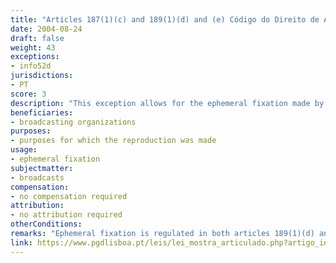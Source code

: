 ```yaml
---
title: "Articles 187(1)(c) and 189(1)(d) and (e) Código do Direito de Autor e dos Direitos Conexos"
date: 2004-08-24
draft: false
weight: 43
exceptions:
- info52d
jurisdictions:
- PT
score: 3
description: "This exception allows for the ephemeral fixation made by a broadcasting organization (art. 189). The law also clarifies that the ephemeral fixation is allowed when the reproduction aims at purposes for which the reproduction was made (art. 187). " 
beneficiaries:
- broadcasting organizations
purposes: 
- purposes for which the reproduction was made
usage:
- ephemeral fixation
subjectmatter:
- broadcasts
compensation:
- no compensation required
attribution: 
- no attribution required
otherConditions: 
remarks: "Ephemeral fixation is regulated in both articles 189(1)(d) and 187(1)(c) of the Law, and the scope of the two provisions is almost entirely overlapping. This is due to the fact that they are both legacy provision that have not been changed since 1985 and 1997. Article 189(1)(e) also allows for the fixations or reproductions made by public entities or concessionaires of public services for some exceptional interest of documentation or for archive purposes."
link: https://www.pgdlisboa.pt/leis/lei_mostra_articulado.php?artigo_id=484A0075&nid=484&tabela=leis&pagina=1&ficha=1&so_miolo=&nversao=#artigo
---
```

